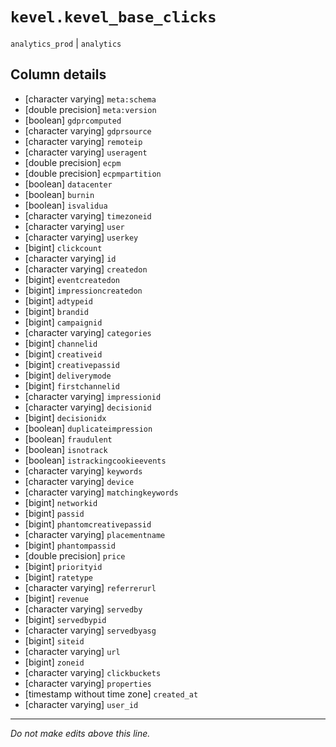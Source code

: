 # `kevel.kevel_base_clicks`
`analytics_prod` | `analytics`

## Column details
* [character varying] `meta:schema`
* [double precision] `meta:version`
* [boolean]   `gdprcomputed`
* [character varying] `gdprsource`
* [character varying] `remoteip`
* [character varying] `useragent`
* [double precision] `ecpm`
* [double precision] `ecpmpartition`
* [boolean]   `datacenter`
* [boolean]   `burnin`
* [boolean]   `isvalidua`
* [character varying] `timezoneid`
* [character varying] `user`
* [character varying] `userkey`
* [bigint]    `clickcount`
* [character varying] `id`
* [character varying] `createdon`
* [bigint]    `eventcreatedon`
* [bigint]    `impressioncreatedon`
* [bigint]    `adtypeid`
* [bigint]    `brandid`
* [bigint]    `campaignid`
* [character varying] `categories`
* [bigint]    `channelid`
* [bigint]    `creativeid`
* [bigint]    `creativepassid`
* [bigint]    `deliverymode`
* [bigint]    `firstchannelid`
* [character varying] `impressionid`
* [character varying] `decisionid`
* [bigint]    `decisionidx`
* [boolean]   `duplicateimpression`
* [boolean]   `fraudulent`
* [boolean]   `isnotrack`
* [boolean]   `istrackingcookieevents`
* [character varying] `keywords`
* [character varying] `device`
* [character varying] `matchingkeywords`
* [bigint]    `networkid`
* [bigint]    `passid`
* [bigint]    `phantomcreativepassid`
* [character varying] `placementname`
* [bigint]    `phantompassid`
* [double precision] `price`
* [bigint]    `priorityid`
* [bigint]    `ratetype`
* [character varying] `referrerurl`
* [bigint]    `revenue`
* [character varying] `servedby`
* [bigint]    `servedbypid`
* [character varying] `servedbyasg`
* [bigint]    `siteid`
* [character varying] `url`
* [bigint]    `zoneid`
* [character varying] `clickbuckets`
* [character varying] `properties`
* [timestamp without time zone] `created_at`
* [character varying] `user_id`

-------------------------------------------------------------------------------
*Do not make edits above this line.*
